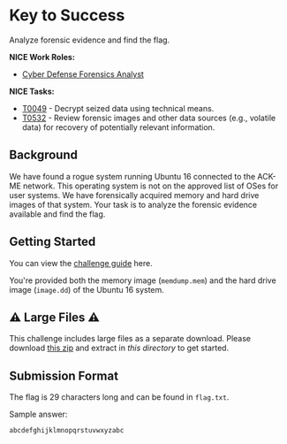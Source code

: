 
# Key to Success

Analyze forensic evidence and find the flag.

**NICE Work Roles:** 

- [Cyber Defense Forensics Analyst](https://niccs.cisa.gov/workforce-development/nice-framework/workroles?name=Cyber+Defense+Forensics+Analyst&id=All)


**NICE Tasks:**
- [T0049](https://niccs.cisa.gov/workforce-development/nice-framework/tasks?id=T0049&description=All) - Decrypt seized data using technical means.
- [T0532](https://niccs.cisa.gov/workforce-development/nice-framework/tasks?id=T0532&description=All) - Review forensic images and other data sources (e.g., volatile data) for recovery of potentially relevant information.

## Background

We have found a rogue system running Ubuntu 16 connected to the ACK-ME network. This operating system is not on the approved list of OSes for user systems. We have forensically acquired memory and hard drive images of that system. Your task is to analyze the forensic evidence available and find the flag.


## Getting Started

You can view the [challenge guide](challenge-guide.pdf) here.

You're provided both the memory image (`memdump.mem`) and the hard drive image (`image.dd`) of the Ubuntu 16 system.

## ⚠️ Large Files ⚠️
This challenge includes large files as a separate download. Please download
[this zip](https://presidentscup.cisa.gov/files/pc2/individual-a-round3-key-to-success-largefiles.zip)
and extract in _this directory_ to get started.

## Submission Format

The flag is 29 characters long and can be found in `flag.txt`.


Sample answer:

```
abcdefghijklmnopqrstuvwxyzabc
```

